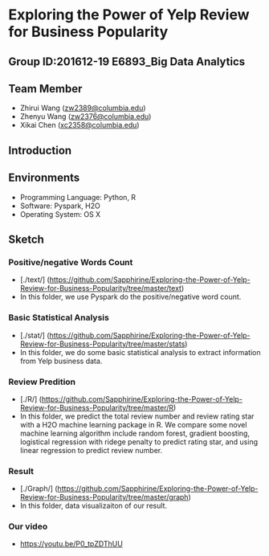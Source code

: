 # Exploring the Power of Yelp Review for Business Popularity

## Group ID:201612-19 E6893_Big Data Analytics

## Team Member 
+ Zhirui Wang  (zw2389@columbia.edu)
+ Zhenyu Wang (zw2376@columbia.edu)
+ Xikai Chen (xc2358@columbia.edu)

## Introduction


## Environments

+ Programming Language: Python, R
+ Software: Pyspark, H2O
+ Operating System: OS X

## Sketch
### Positive/negative Words Count
+ [./text/]
  (https://github.com/Sapphirine/Exploring-the-Power-of-Yelp-Review-for-Business-Popularity/tree/master/text)
+ In this folder, we use Pyspark do the positive/negative word count.  

### Basic Statistical Analysis
+ [./stat/]
  (https://github.com/Sapphirine/Exploring-the-Power-of-Yelp-Review-for-Business-Popularity/tree/master/stats)
+ In this folder, we do some basic statistical analysis to extract information from Yelp business data.

### Review Predition 
+ [./R/]
 (https://github.com/Sapphirine/Exploring-the-Power-of-Yelp-Review-for-Business-Popularity/tree/master/R)
+ In this folder, we predict the total review number and review rating star with a H2O machine learning package in R. We compare some novel machine learning algorithm include random forest, gradient boosting, logistical regression with ridege penalty to predict rating star, and using linear regression to predict review number.

### Result
+ [./Graph/]
  (https://github.com/Sapphirine/Exploring-the-Power-of-Yelp-Review-for-Business-Popularity/tree/master/graph)
+ In this folder, data visualizaiton of our result.

### Our video
+ https://youtu.be/P0_tpZDThUU


